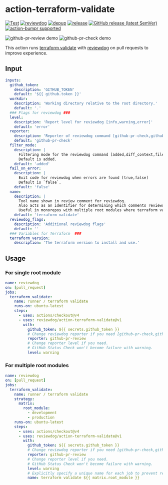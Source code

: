 # action-terraform-validate

[![Test](https://github.com/maruLoop/action-terraform-validate/workflows/Test/badge.svg)](https://github.com/maruLoop/action-terraform-validate/actions?query=workflow%3ATest)
[![reviewdog](https://github.com/maruLoop/action-terraform-validate/workflows/reviewdog/badge.svg)](https://github.com/maruLoop/action-terraform-validate/actions?query=workflow%3Areviewdog)
[![depup](https://github.com/maruLoop/action-terraform-validate/workflows/depup/badge.svg)](https://github.com/maruLoop/action-terraform-validate/actions?query=workflow%3Adepup)
[![release](https://github.com/maruLoop/action-terraform-validate/workflows/release/badge.svg)](https://github.com/maruLoop/action-terraform-validate/actions?query=workflow%3Arelease)
[![GitHub release (latest SemVer)](https://img.shields.io/github/v/release/maruLoop/action-terraform-validate?logo=github&sort=semver)](https://github.com/maruLoop/action-terraform-validate/releases)
[![action-bumpr supported](https://img.shields.io/badge/bumpr-supported-ff69b4?logo=github&link=https://github.com/haya14busa/action-bumpr)](https://github.com/haya14busa/action-bumpr)

![github-pr-review demo](images/pr-comment.png)
![github-pr-check demo](images/pr-check.png)

This action runs [terraform validate](https://developer.hashicorp.com/terraform/cli/commands/validate) with [reviewdog](https://github.com/reviewdog/reviewdog) on pull requests to improve experience.

## Input

```yaml
inputs:
  github_token:
    description: 'GITHUB_TOKEN'
    default: '${{ github.token }}'
  workdir:
    description: 'Working directory relative to the root directory.'
    default: '.'
  ### Flags for reviewdog ###
  level:
    description: 'Report level for reviewdog [info,warning,error]'
    default: 'error'
  reporter:
    description: 'Reporter of reviewdog command [github-pr-check,github-check,github-pr-review].'
    default: 'github-pr-check'
  filter_mode:
    description: |
      Filtering mode for the reviewdog command [added,diff_context,file,nofilter].
      Default is added.
    default: 'added'
  fail_on_error:
    description: |
      Exit code for reviewdog when errors are found [true,false]
      Default is `false`.
    default: 'false'
  name:
    description: |
      Tool name shown in review comment for reviewdog.
      Also acts as an identifier for determining which comments reviewdog should overwrite.
      Useful in monorepos with multiple root modules where terraform validate needs to run multiple times.
    default: 'terraform validate'
  reviewdog_flags:
    description: 'Additional reviewdog flags'
    default: ''
  ### Variables for Terraform  ###
  terraform_version:
    description: 'The terraform version to install and use.'
```

## Usage

### For single root module

```yaml
name: reviewdog
on: [pull_request]
jobs:
  terraform_validate:
    name: runner / terraform validate
    runs-on: ubuntu-latest
    steps:
      - uses: actions/checkout@v4
      - uses: reviewdog/action-terraform-validate@v1
        with:
          github_token: ${{ secrets.github_token }}
          # Change reviewdog reporter if you need [github-pr-check,github-check,github-pr-review].
          reporter: github-pr-review
          # Change reporter level if you need.
          # GitHub Status Check won't become failure with warning.
          level: warning
```

### For multiple root modules

```yaml
name: reviewdog
on: [pull_request]
jobs:
  terraform_validate:
    name: runner / terraform validate
    strategy:
      matrix:
        root_module:
          - development
          - production
    runs-on: ubuntu-latest
    steps:
      - uses: actions/checkout@v4
      - uses: reviewdog/action-terraform-validate@v1
        with:
          github_token: ${{ secrets.github_token }}
          # Change reviewdog reporter if you need [github-pr-check,github-check,github-pr-review].
          reporter: github-pr-review
          # Change reporter level if you need.
          # GitHub Status Check won't become failure with warning.
          level: warning
          # Explicitly specify a unique name for each job to prevent reviewdog from overwriting comments across jobs.
          name: terraform validate ${{ matrix.root_module }}
```
